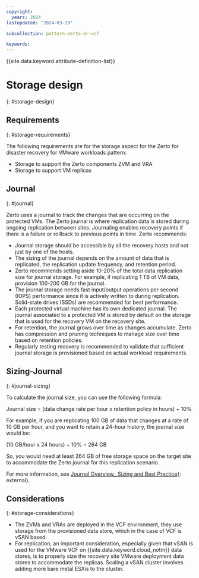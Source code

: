 ```yaml
---
copyright:
  years: 2024
lastupdated: "2024-03-29"

subcollection: pattern-zerto-dr-vcf

keywords:
---
```

{{site.data.keyword.attribute-definition-list}}

# Storage design
{: #storage-design}

## Requirements
{: #storage-requirements}

The following requirements are for the storage aspect for the Zerto for disaster recovery for VMware workloads pattern:

- Storage to support the Zerto components ZVM and VRA
- Storage to support VM replicas

## Journal
{: #journal}

Zerto uses a journal to track the changes that are occurring on the protected VMs. The Zerto journal is where replication data is stored during ongoing replication between sites. Journaling enables recovery points if there is a failure or rollback to previous points in time. Zerto recommends:

- Journal storage should be accessible by all the recovery hosts and not just by one of the hosts.
- The sizing of the journal depends on the amount of data that is replicated, the replication update frequency, and retention period.
- Zerto recommends setting aside 10-20% of the total data replication size for journal storage. For example, if replicating 1 TB of VM data, provision 100-200 GB for the journal.
- The journal storage needs fast input/output operations per second (IOPS) performance since it is actively written to during replication. Solid-state drives (SSDs) are recommended for best performance.
- Each protected virtual machine has its own dedicated journal. The journal associated to a protected VM is stored by default on the storage that is used for the recovery VM on the recovery site.
- For retention, the journal grows over time as changes accumulate. Zerto has compression and pruning techniques to manage size over time based on retention policies.
- Regularly testing recovery is recommended to validate that sufficient journal storage is provisioned based on actual workload requirements.

## Sizing-Journal
{: #journal-sizing}

To calculate the journal size, you can use the following formula:

Journal size = (data change rate per hour x retention policy in hours) + 10%

For example, if you are replicating 100 GB of data that changes at a rate of 10 GB per hour, and you want to retain a 24-hour history, the journal size would be:

(10 GB/hour x 24 hours) + 10% = 264 GB

So, you would need at least 264 GB of free storage space on the target site to accommodate the Zerto journal for this replication scenario.

For more information, see [Journal Overview_ Sizing and Best Practice](https://help.zerto.com/bundle/BP.Journal.Sizing.HTML/page/Journal_Overview__Sizing_and_Best_Practice.htm){: external}.

## Considerations
{: #storage-considerations}

- The ZVMs and VRAs are deployed in the VCF environment, they use storage from the provisioned data store, which in the case of VCF is vSAN based.
- For replication, an important consideration, especially given that vSAN is used for the VMware VCF on {{site.data.keyword.cloud_notm}} data stores, is to properly size the recovery site VMware deployment data stores to accommodate the replicas. Scaling a vSAN cluster involves adding more bare metal ESXis to the cluster.
